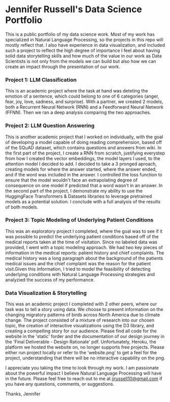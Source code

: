 # Jennifer Russell's Data Science Portfolio

This is a public portfolio of my data science work. Most of my work has specialized in Natural Language
Processing, so the projects in this repo will mostly reflect that. I also have experience in data
visualization, and included such a project to reflect the high degree of importance I feel about having 
solid data storytelling skills and how much of the value in our work as Data Scientists is not only from 
the models we can build but also how we can create an impact through the presentation of our work. 

### Project 1: LLM Classification

This is an academic project where the task at hand was deteting the emotion of a sentence, which could belong to one of 6 categories (anger, fear, joy, love, sadness, and surprise). With a partner, we created 2 models, both a Recurrent Neural Network (RNN) and a Feedforward Neural Network (FFNN). Then we ran a deep analysis comparing the two approaches. 


### Project 2: LLM Question Answering 

This is another academic project that I worked on individually, with the goal of developing a model capable of doing reading comprehension, based off of the SQuAD dataset, which contains questions and answers from wiki. In the first part of the project, I create a RNN from scratch, justifying everystep from how I created the vector embeddings, the model layers I used, to the attention model I decided to add. I decided to take a 3 pronged aproach, creating models for where the answer started, where the answer ended, and if the word was included in the answer. I controlled the loss function to ensure that the model wouldn't face an extrapolating degree of consequence on one model if predicted that a word wasn't in an answer. In the second part of the project, I demonstrate my ability to use the HuggingFace Transformers & Datasets libraries to leverage pretrained models as a potential solution. I conclude with a full analysis of the results of both models. 


### Project 3: Topic Modeling of Underlying Patient Conditions

This was an exploratory project I completed, where the goal was to see if it was possible to predict the underlying patient conditions based off of the medical reports taken at the time of visitation. Since no labeled data was provided, I went with a topic modeling approach. We had two key pieces of information in the medical reports: patient history and chief complaints. The medical history was a long paragraph about the background of the patients medical issues and the chief complaint was the reason for the patient visit.Given this information, I tried to model the feasibility of detecting underlying conditions with Natural Language Processing strategies and analyzied the success of my performance. 


### Data Visualization & Storytelling 

This was an academic project I completed with 2 other peers, where our task was to tell a story using data. We choose to present information on the changing migratory patterns of birds across North America due to climate change. The project consisted of a mixture of research into our chosen topic, the creation of interactive visualizations using the D3 library, and creating a compelling story for our audience. Please find all code for the website in the 'static' forder and the documentation of our design journey in the 'Final Deliverable - Design Rationale' pdf. Unfortunately, Heroku, the platform we hosted the website on, no longer supports free projects. Please either run project locally or refer to the 'website.png' to get a feel for the project, understanding that there will be no interactive capability on the png.

I appreciate you taking the time to look through my work. I am passionate about the powerful impact I believe Natural Language Processing will have in the future. Please feel free to reach out to me at 
jjrussell10@gmail.com if you have any questions, comments, or suggestions. 

Thanks,
Jennifer
